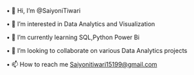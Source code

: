 •	👋 Hi, I’m @SaiyoniTiwari

•	👀 I’m interested in Data Analytics and Visualization

•	🌱 I’m currently learning SQL,Python Power Bi

•	💞️ I’m looking to collaborate on various Data Analytics projects

•	📫 How to reach me Saiyonitiwari15199@gmail.com


<!---
SaiyoniTiwari/SaiyoniTiwari is a ✨ special ✨ repository because its `README.md` (this file) appears on your GitHub profile.
You can click the Preview link to take a look at your changes.
--->

